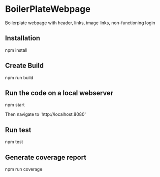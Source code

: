 # BoilerPlateWebpage
Boilerplate webpage with header, links, image links, non-functioning login

## Installation
  npm install
  
## Create Build
  npm run build
  
## Run the code on a local webserver
  npm start
  
Then navigate to 'http://localhost:8080'

## Run test
  npm test
  
## Generate coverage report
  npm run coverage
